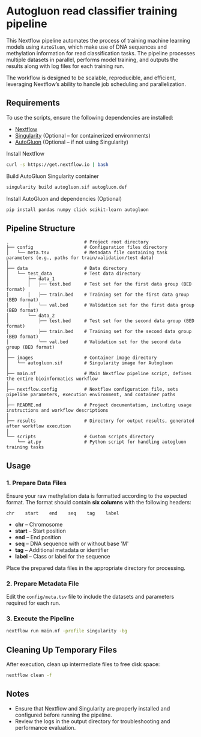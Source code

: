 # Autogluon read classifier training pipeline

This Nextflow pipeline automates the process of training machine learning models using `AutoGluon`, which make use of DNA sequences and methylation information for read classification tasks. The pipeline processes multiple datasets in parallel, performs model training, and outputs the results along with log files for each training run.

The workflow is designed to be scalable, reproducible, and efficient, leveraging Nextflow’s ability to handle job scheduling and parallelization.

## Requirements
To use the scripts, ensure the following dependencies are installed:

- [Nextflow](https://www.nextflow.io/docs/latest/index.html)
- [Singularity](https://docs.sylabs.io/guides/4.2/user-guide/) (Optional – for containerized environments)
- [AutoGluon](https://github.com/autogluon/autogluon) (Optional – if not using Singularity)

Install Nextflow
```bash
curl -s https://get.nextflow.io | bash
```

Build AutoGluon Singularity container
```bash
singularity build autogluon.sif autogluon.def
```

Install AutoGluon and dependencies (Optional)
```bash
pip install pandas numpy click scikit-learn autogluon
```

## Pipeline Structure
```
.                            # Project root directory
├── config                   # Configuration files directory
│   └── meta.tsv             # Metadata file containing task parameters (e.g., paths for train/validation/test data)
│
├── data                     # Data directory
│   └── test_data            # Test data directory
│       ├── data_1           
│       │   ├── test.bed     # Test set for the first data group (BED format)
│       │   ├── train.bed    # Training set for the first data group (BED format)
│       │   └── val.bed      # Validation set for the first data group (BED format)
│       └── data_2          
│           ├── test.bed     # Test set for the second data group (BED format)
│           ├── train.bed    # Training set for the second data group (BED format)
│           └── val.bed      # Validation set for the second data group (BED format)
│
├── images                   # Container image directory
│   └── autogluon.sif        # Singularity image for Autogluon
│
├── main.nf                  # Main Nextflow pipeline script, defines the entire bioinformatics workflow
│
├── nextflow.config          # Nextflow configuration file, sets pipeline parameters, execution environment, and container paths
│
├── README.md                # Project documentation, including usage instructions and workflow descriptions
│
├── results                  # Directory for output results, generated after workflow execution
│
└── scripts                  # Custom scripts directory
    └── at.py                # Python script for handling autogluon training tasks
```

## Usage
### 1. Prepare Data Files
Ensure your raw methylation data is formatted according to the expected format. The format should contain **six columns** with the following headers:
```
chr    start    end    seq    tag    label
```
- **chr** – Chromosome  
- **start** – Start position  
- **end** – End position  
- **seq** – DNA sequence with or without base 'M'
- **tag** – Additional metadata or identifier  
- **label** – Class or label for the sequence  

Place the prepared data files in the appropriate directory for processing.

### 2. Prepare Metadata File
Edit the `config/meta.tsv` file to include the datasets and parameters required for each run.

### 3. Execute the Pipeline
```bash
nextflow run main.nf -profile singularity -bg
```

## Cleaning Up Temporary Files
After execution, clean up intermediate files to free disk space:
```bash
nextflow clean -f
```

## Notes
- Ensure that Nextflow and Singularity are properly installed and configured before running the pipeline.
- Review the logs in the output directory for troubleshooting and performance evaluation.
